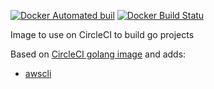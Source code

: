 [![Docker Automated buil](https://img.shields.io/docker/automated/spbk/circleci-golang.svg)](https://hub.docker.com/r/spbk/circleci-golang/)
[![Docker Build Statu](https://img.shields.io/docker/build/spbk/circleci-golang.svg)](https://hub.docker.com/r/spbk/circleci-golang/)

Image to use on CircleCI to build go projects

Based on [CircleCI golang image](https://hub.docker.com/r/circleci/golang/) and adds:

- [awscli](https://aws.amazon.com/cli/) 


